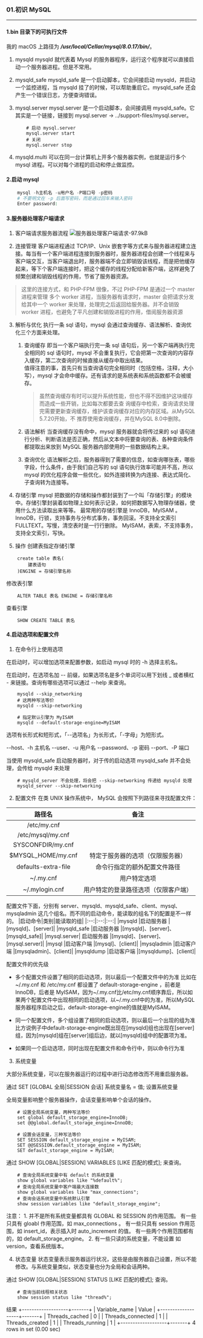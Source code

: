 ### 01.初识 MySQL
---

#### 1.bin 目录下的可执行文件
我的 macOS 上路径为 ***/usr/local/Cellar/mysql/8.0.17/bin/***。

1. mysqld
    mysqld 就代表着 Mysql 的服务器程序，运行这个程序就可以直接启动一个服务器进程。但是不常用。
2. mysqld_safe
    mysqld_safe 是一个启动脚本，它会间接启动 mysqld，并启动一个监控进程，当 mysqld 挂了的时候，可以帮助重启它。mysqld_safe 还会产生一个错误日志，方便查询错误。
3. mysql.server
    mysql.server 是一个启动脚本，会间接调用 mysqld_safe。它其实是一个链接，链接到 mysql.server -> ../support-files/mysql.server。
    
    ```shell
        # 启动 mysql.server
        mysql.server start
        # 关闭 
        mysql.server stop
    ```
4. mysqld.multi
    可以在同一台计算机上开多个服务器实例，也就是运行多个 mysql 进程。可以对每个进程的启动和停止做监控。

#### 2.启动 mysql

```php
    mysql -h主机名 -u用户名 -P端口号 -p密码
    # 不要明文在 -p 后面写密码，而是通过回车来输入密码
    Enter password:
```

#### 3.服务器处理客户端请求
1. 客户端请求服务器流程
![服务器处理客户端请求-97.9kB](https://user-gold-cdn.xitu.io/2018/12/28/167f4c7b99f87e1c?w=842&h=559&f=png&s=100231)

2. 连接管理
    客户端进程通过 TCP/IP、Unix 嵌套字等方式来与服务器进程建立连接。每当有一个客户端进程连接到服务器时，服务器进程会创建一个线程来与客户端交互，当客户端退出时，服务器端不会立即销毁该线程，而是把他缓存起来，等下个客户端连接时，把这个缓存的线程分配给新客户端，这样避免了频繁创建和销毁线程的作用，节省了服务器资源。
    
> 这里的连接方式，和 PHP-FPM 很像，不过 PHP-FPM 是通过一个 master 进程来管理
多个 worker 进程，当服务器有请求时，master 会把请求分发给其中一个 worker 来处理，处理完之后返回给服务器。并不会销毁 worker 进程，也避免了平凡创建和销毁进程的作用，借阅服务器资源

3. 解析与优化
    执行一条 sql 语句，mysql 会通过查询缓存、语法解析、查询优化三个方面来处理。
    1. 查询缓存
        即当一个客户端执行完一条 sql 语句后，另一个客户端再执行完全相同的 sql 语句时，mysql 不会重复执行，它会把第一次查询的内容存入缓存，第二次查询的时候直接从缓存中取出结果。  
        值得注意的事，首先只有当查询语句完全相同时（包括空格，注释，大小写），mysql 才会命中缓存。还有请求的是系统表和系统函数都不会被缓存。
        
        > 虽然查询缓存有时可以提升系统性能，但也不得不因维护这块缓存⽽造成⼀些开销，⽐如每次都要去查 询缓存中检索，查询请求处理完需要更新查询缓存，维护该查询缓存对应的内存区域。从MySQL 5.7.20开始，不 推荐使⽤查询缓存，并在MySQL 8.0中删除。
        
    2. 语法解析
        当查询缓存没有命中，mysql 服务器就会将传过来的 sql 语句进行分析、判断语法是否正确，然后从⽂本中将要查询的表、各种查询条件 都提取出来放到 MySQL 服务器内部使⽤的⼀些数据结构上来。
        
    3. 查询优化
        语法解析之后，服务器得到了需要的信息，如查询哪张表，哪些字段，什么条件，由于我们自己写的 sql 语句执行效率可能并不高，所以 mysql 的优化程序会做一些优化，如外连接转换为内连接、表达式简化、⼦查询转为连接等。


4. 存储引擎
    mysql 把数据的存储和操作都封装到了一个叫「存储引擎」的模块中。存储引擎封装着如物理上如何表示记录，如何把数据写入物理存储器，使用什么方法读取出来等等。
    最常用的存储引擎是 InnoDB，MyISAM 。
    InnoDB，行锁，支持事务与分布式事务，事务回滚。不支持全文索引 FULLTEXT。写慢，清空表时是一行行删除。
    MyISAM，表索，不支持事务，支持全文索引，写快。
    
    
5. 操作
创建表指定存储引擎
```mysql
    create table 表名(
        建表语句
    )ENGINE = 存储引擎名称
```
修改表引擎
```mysql
    ALTER TABLE 表名 ENGINE = 存储引擎名称
```

查看引擎
```mysql
    SHOW CREATE TABLE 表名
```


#### 4.启动选项和配置文件
1. 在命令⾏上使⽤选项

在启动时，可以增加选项来配置参数，如启动 mysql 时的 -h 选择主机名。

在启动时，在选项名加 -- 前缀，如果选项名是多个单词可以用下划线 _ 或者横杠 - 来链接。查询有哪些选项可以通过 --help 来查询。
```shell
    mysqld --skip_networking
    # 这两种写法等价 
    mysqld --skip-networking
    
    # 指定默认引擎为 MyISAM
    mysqld --default-storage-engine=MyISAM
```

选项有长形式和短形式，「--选项名」为长形式，「-字母」为短形式。

--host、-h 主机名
--user、-u 用户名
--password、-p 密码
--port、-P 端⼝

当使用 mysqld_safe 启动服务器时，对于传的启动选项 mysqld_safe 并不会处理，会传给 mysqld 来处理

```shell
    # mysqld_server 不会处理，将会把 --skip-networking 传递给 mysqld 处理
    mysqld_server --skip-networking
```
2. 配置文件
 在类 UNIX 操作系统中， MySQL 会按照下列路径来寻找配置⽂件：

|路径名|备注|
|:--:|:--:|
|/etc/my.cnf| |
|/etc/mysql/my.cnf| |
|SYSCONFDIR/my.cnf| |
|$MYSQL_HOME/my.cnf|特定于服务器的选项（仅限服务器）|
|defaults-extra-file|命令⾏指定的额外配置⽂件路径|
|~/.my.cnf|⽤户特定选项|
|~/.mylogin.cnf|用户特定的登录路径选项（仅限客户端）|

配置文件下面，分别有 server、mysqld、mysqld_safe、client、mysql、mysqladmin 这几个组名。而不同的启动命令，能读取的组名下的配置是不一样的。
|启动命令|类别|能读取的组|
|:--:|:--:|:--:|
|mysqld	|启动服务器	|[mysqld]、[server]|
|mysqld_safe	|启动服务器	|[mysqld]、[server]、[mysqld_safe]|
|mysql.server|	启动服务器	|[mysqld]、[server]、[mysql.server]|
|mysql	|启动客户端	|[mysql]、[client]|
|mysqladmin	|启动客户端	|[mysqladmin]、[client]|
|mysqldump	|启动客户端	|[mysqldump]、[client]|

配置文件的优先级
 * 多个配置文件设置了相同的启动选项，则以最后一个配置文件中的为准
    比如在 ~/.my.cnf 和 /etc/my.cnf 都设置了 default-storage-engine ，前者是 InnoDB，后者是 MyISAM，因为~/.my.cnf比/etc/my.cnf顺序靠后，所以如果两个配置文件中出现相同的启动选项，以~/.my.cnf中的为准，所以MySQL服务器程序启动之后，default-storage-engine的值就是MyISAM。

 * 同一个配置文件，多个组设置了相同的启动选项，则以最后一个出现的组为准
     比方说例子中default-storage-engine既出现在[mysqld]组也出现在[server]组，因为[mysqld]组在[server]组后边，就以[mysqld]组中的配置项为准。
     
 * 如果同一个启动选项，同时出现在配置文件和命令行中，则以命令行为准    


3. 系统变量

大部分系统变量，可以在服务器运行的过程中进行动态修改而不用重启服务器。

通过 SET [GLOBAL 全局|SESSION 会话] 系统变量名 = 值; 设置系统变量

全局变量影响整个服务器操作，会话变量影响单个会话的操作。


```mysql
    # 设置全局系统变量，两种写法等价
    set global default_storage_engine=InnoDB;
    set @@global.default_storage_engine=InnoDB;
    
    # 设置会话变量，三种写法等价
    SET SESSION default_storage_engine = MyISAM;
    SET @@SESSION.default_storage_engine = MyISAM;
    SET default_storage_engine = MyISAM;
```


通过 SHOW [GLOBAL|SESSION] VARIABLES [LIKE 匹配的模式]; 来查询。
```mysql 
    # 查询全局系统变量中有 default 的系统变量
    show global variables like "%default%";
    # 查询全局系统变量中客户端最大连接数
    show global variables like "max_connections";
    # 查询会话系统变量中系统默认引擎
    show session variables like "default_storage_engine";
```

注意：
    1. 并不是所有系统变量都具有 GLOBAL 和 SESSION 的作用范围。
        有一些只具有 gloabl 作用范围，如 max_connections 。
        有一些只具有 session 作用范围，如 insert_id，表示插入时 auto_increment 的值。
        有一些两个作用范围都有的，如 default_storage_engine。
    2. 有一些只读的系统变量，不能设置
        如 version，查看系统版本。

4. 状态变量
状态变量表示服务器运行状况，这些是由服务器自己设置，所以不能修改。与系统变量类似，状态变量也分为全局和会话两种。

通过 SHOW [GLOBAL|SESSION] STATUS [LIKE 匹配的模式]; 查询。

```mysql
    # 查询当前线程相关状态
    show session status like "thread%";
```
结果
+-------------------+-------+
| Variable_name     | Value |
+-------------------+-------+
| Threads_cached    | 0     |
| Threads_connected | 1     |
| Threads_created   | 1     |
| Threads_running   | 1     |
+-------------------+-------+
4 rows in set (0.00 sec)
